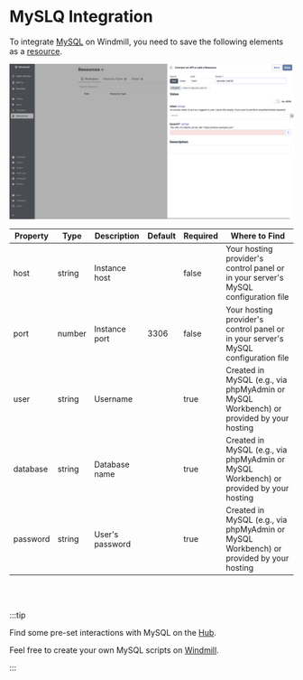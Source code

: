 # MySLQ Integration


To integrate [MySQL](https://www.mysql.com/) on Windmill, you need to save the following elements as a [resource](../core_concepts/3_resources_and_types/index.md).

![Add MySQL Resource](../assets/integrations/add-matrix.png)

| Property | Type    | Description          | Default | Required | Where to Find                                                                           |
|----------|---------|----------------------|---------|----------|-----------------------------------------------------------------------------------------|
| host     | string  | Instance host        |         | false    | Your hosting provider's control panel or in your server's MySQL configuration file      |
| port     | number  | Instance port        | 3306    | false    | Your hosting provider's control panel or in your server's MySQL configuration file      |
| user     | string  | Username             |         | true     | Created in MySQL (e.g., via phpMyAdmin or MySQL Workbench) or provided by your hosting |
| database | string  | Database name        |         | true     | Created in MySQL (e.g., via phpMyAdmin or MySQL Workbench) or provided by your hosting |
| password | string  | User's password      |         | true     | Created in MySQL (e.g., via phpMyAdmin or MySQL Workbench) or provided by your hosting |



<br/><br/>

:::tip

Find some pre-set interactions with MySQL on the [Hub](https://hub.windmill.dev/integrations/mysql).

Feel free to create your own MySQL scripts on [Windmill](../getting_started/00_how_to_use_windmill/index.md).

:::